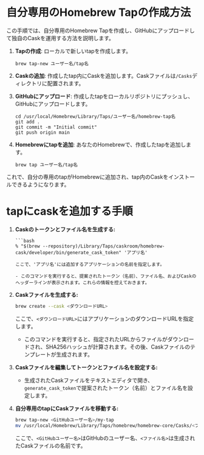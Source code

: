# 自分専用のHomebrew Tapの作成方法

この手順では、自分専用のHomebrew Tapを作成し、GitHubにアップロードして独自のCaskを運用する方法を説明します。

1. **Tapの作成**:
   ローカルで新しいtapを作成します。
   ```
   brew tap-new ユーザー名/tap名
   ```

2. **Caskの追加**:
   作成したtap内にCaskを追加します。Caskファイルは`/Casks`ディレクトリに配置されます。

3. **GitHubにアップロード**:
   作成したtapをローカルリポジトリにプッシュし、GitHubにアップロードします。
   ```
   cd /usr/local/Homebrew/Library/Taps/ユーザー名/homebrew-tap名
   git add .
   git commit -m "Initial commit"
   git push origin main
   ```

4. **Homebrewにtapを追加**:
   あなたのHomebrewで、作成したtapを追加します。
   ```
   brew tap ユーザー名/tap名
   ```

これで、自分の専用のtapがHomebrewに追加され、tap内のCaskをインストールできるようになります。

# tapにcaskを追加する手順

1. **Caskのトークンとファイル名を生成する:**
    ```
    ```bash
    % "$(brew --repository)/Library/Taps/caskroom/homebrew-cask/developer/bin/generate_cask_token" 'アプリ名'
    ```
    ```
    ここで、'アプリ名'には追加するアプリケーションの名前を指定します。

    - このコマンドを実行すると、提案されたトークン（名前）、ファイル名、およびCaskのヘッダーラインが表示されます。これらの情報を控えておきます。

2. **Caskファイルを生成する:**
    ```bash
    brew create --cask <ダウンロードURL>
    ```
    ここで、`<ダウンロードURL>`にはアプリケーションのダウンロードURLを指定します。

    - このコマンドを実行すると、指定されたURLからファイルがダウンロードされ、SHA256ハッシュが計算されます。その後、Caskファイルのテンプレートが生成されます。

3. **Caskファイルを編集してトークンとファイル名を設定する:**
    - 生成されたCaskファイルをテキストエディタで開き、`generate_cask_token`で提案されたトークン（名前）とファイル名を設定します。

4. **自分専用のtapにCaskファイルを移動する:**
    ```bash
    brew tap-new <GitHubユーザー名>/my-tap
    mv /usr/local/Homebrew/Library/Taps/homebrew/homebrew-core/Casks/<ファイル名>.rb /usr/local/Homebrew/Library/Taps/<GitHubユーザー名>/my-tap/Casks/
    ```
    ここで、`<GitHubユーザー名>`はGitHubのユーザー名、`<ファイル名>`は生成されたCaskファイルの名前です。

